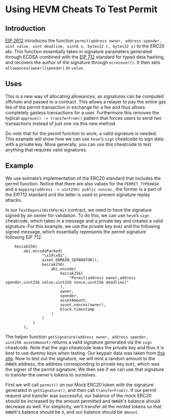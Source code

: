 # Using HEVM Cheats To Test Permit

## Introduction 

[EIP 2612](https://eips.ethereum.org/EIPS/eip-2612) introduces the function `permit(address owner, address spender, uint value, uint deadline, uint8 v, bytes32 r, bytes32 s)` to the ERC20 abi. This function essentially takes in signature parameters generated through ECDSA combined with the [EIP 712](https://eips.ethereum.org/EIPS/eip-712) standard for typed data hashing, and recovers the author of the signature through `ecrecover()`. It then sets `allowances[owner][spender]` to `value`.

## Uses 

This is a new way of allocating allowances, as signatures can be computed offchain and passed to a contract. This allows a relayer to pay the entire gas fee of the permit transaction in exchange for a fee and thus allows completely gasless transactions for a user. Furthermore this removes the typical `approve() -> transferFrom()` pattern that forces users to send two transactions instead of just one via this new method.

Do note that for the permit function to work, a valid signature is needed. This example will show how we can use `hevm`'s `sign` cheatcode to sign data with a private key. More generally, you can use this cheatcode to test anything that requires valid signatures.

## Example 

We use solmate’s implementation of the ERC20 standard that includes the permit function. Notice that there are also values for the `PERMIT_TYPEHASH` and a `mapping(address -> uint256) public nonces` , the former is a part of the EIP712 standard and the latter is used to prevent signature replay attacks. 

In our `TestDepositWithPermit` contract, we need to have the signature signed by an owner for validation. To do this, we can use `hevm`’s `sign` cheatcode, which takes in a message and a private key and creates a valid signature. For this example, we use the private key `0x02` and the following signed message, which essentially represents the permit signature following EIP 712:

```
    keccak256(
        abi.encodePacked(
                "\x19\x01",
                asset.DOMAIN_SEPARATOR(),
                keccak256(
                    abi.encode(
                        keccak256(
                            "Permit(address owner,address spender,uint256 value,uint256 nonce,uint256 deadline)"
                        ),
                        owner,
                        spender,
                        assetAmount,
                        asset.nonces(owner),
                        block.timestamp
                    )
                )
            )
        );
```

The helper function `getSignature(address owner, address spender, uint256 assetAmount)` returns a valid signature generated via the `sign` cheatcode. Note that the sign cheatcode leaks the private key and thus it is best to use dummy keys when testing. Our keypair data was taken from [this site](https://privatekeys.pw/keys/ethereum/1). Now to test out the signature, we will mint a random amount to the `OWNER` address, the address corresponding to private key `0x02`, which was the signer of the permit signature. We then see if we can use that signature to transfer the owner’s tokens to ourselves. 

First we will call `permit()` on our Mock ERC20 token with the signature generated in `getSignature()`, and then call `transferFrom()`. If our permit request and transfer was successful, our balance of the mock ERC20 should be increased by the amount permitted and `OWNER`'s balance should decrease as well. For simplicity, we'll transfer all the minted tokens so that `OWNER`'s balance should be `0`, and our balance should be `amount`. 


